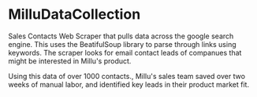 # MilluDataCollection
Sales Contacts Web Scraper that pulls data across the google search engine. This uses the BeatifulSoup library to parse through links using keywords. The scraper looks for email contact leads of companues that might be interested in Millu's product.

Using this data of over 1000 contacts., Millu's sales team saved over two weeks of manual labor, and identified key leads in their product market fit.
